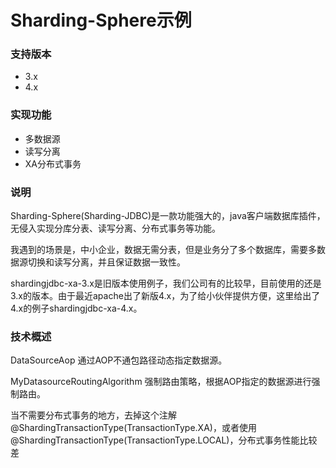 # Sharding-Sphere示例
### 支持版本
- 3.x
- 4.x
### 实现功能
- 多数据源
- 读写分离
- XA分布式事务
### 说明
Sharding-Sphere(Sharding-JDBC)是一款功能强大的，java客户端数据库插件，无侵入实现分库分表、读写分离、分布式事务等功能。

我遇到的场景是，中小企业，数据无需分表，但是业务分了多个数据库，需要多数据源切换和读写分离，并且保证数据一致性。

shardingjdbc-xa-3.x是旧版本使用例子，我们公司有的比较早，目前使用的还是3.x的版本。由于最近apache出了新版4.x，为了给小伙伴提供方便，这里给出了4.x的例子shardingjdbc-xa-4.x。
### 技术概述
DataSourceAop 通过AOP不通包路径动态指定数据源。

MyDatasourceRoutingAlgorithm 强制路由策略，根据AOP指定的数据源进行强制路由。

当不需要分布式事务的地方，去掉这个注解@ShardingTransactionType(TransactionType.XA)，或者使用@ShardingTransactionType(TransactionType.LOCAL)，分布式事务性能比较差
